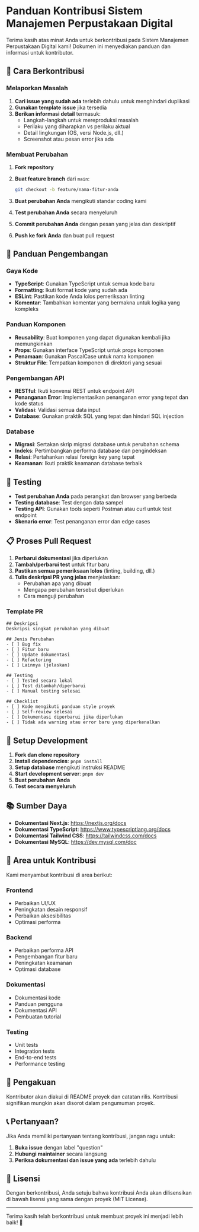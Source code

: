 # Panduan Kontribusi Sistem Manajemen Perpustakaan Digital

Terima kasih atas minat Anda untuk berkontribusi pada Sistem Manajemen Perpustakaan Digital kami! Dokumen ini menyediakan panduan dan informasi untuk kontributor.

## 🤝 Cara Berkontribusi

### Melaporkan Masalah

1. **Cari issue yang sudah ada** terlebih dahulu untuk menghindari duplikasi
2. **Gunakan template issue** jika tersedia
3. **Berikan informasi detail** termasuk:
   - Langkah-langkah untuk mereproduksi masalah
   - Perilaku yang diharapkan vs perilaku aktual
   - Detail lingkungan (OS, versi Node.js, dll.)
   - Screenshot atau pesan error jika ada

### Membuat Perubahan

1. **Fork repository**
2. **Buat feature branch** dari `main`:

   ```bash
   git checkout -b feature/nama-fitur-anda
   ```

3. **Buat perubahan Anda** mengikuti standar coding kami
4. **Test perubahan Anda** secara menyeluruh
5. **Commit perubahan Anda** dengan pesan yang jelas dan deskriptif
6. **Push ke fork Anda** dan buat pull request

## 📝 Panduan Pengembangan

### Gaya Kode

- **TypeScript**: Gunakan TypeScript untuk semua kode baru
- **Formatting**: Ikuti format kode yang sudah ada
- **ESLint**: Pastikan kode Anda lolos pemeriksaan linting
- **Komentar**: Tambahkan komentar yang bermakna untuk logika yang kompleks

### Panduan Komponen

- **Reusability**: Buat komponen yang dapat digunakan kembali jika memungkinkan
- **Props**: Gunakan interface TypeScript untuk props komponen
- **Penamaan**: Gunakan PascalCase untuk nama komponen
- **Struktur File**: Tempatkan komponen di direktori yang sesuai

### Pengembangan API

- **RESTful**: Ikuti konvensi REST untuk endpoint API
- **Penanganan Error**: Implementasikan penanganan error yang tepat dan kode status
- **Validasi**: Validasi semua data input
- **Database**: Gunakan praktik SQL yang tepat dan hindari SQL injection

### Database

- **Migrasi**: Sertakan skrip migrasi database untuk perubahan schema
- **Indeks**: Pertimbangkan performa database dan pengindeksan
- **Relasi**: Pertahankan relasi foreign key yang tepat
- **Keamanan**: Ikuti praktik keamanan database terbaik

## 🧪 Testing

- **Test perubahan Anda** pada perangkat dan browser yang berbeda
- **Testing database**: Test dengan data sampel
- **Testing API**: Gunakan tools seperti Postman atau curl untuk test endpoint
- **Skenario error**: Test penanganan error dan edge cases

## 📋 Proses Pull Request

1. **Perbarui dokumentasi** jika diperlukan
2. **Tambah/perbarui test** untuk fitur baru
3. **Pastikan semua pemeriksaan lolos** (linting, building, dll.)
4. **Tulis deskripsi PR yang jelas** menjelaskan:
   - Perubahan apa yang dibuat
   - Mengapa perubahan tersebut diperlukan
   - Cara menguji perubahan

### Template PR

```
## Deskripsi
Deskripsi singkat perubahan yang dibuat

## Jenis Perubahan
- [ ] Bug fix
- [ ] Fitur baru
- [ ] Update dokumentasi
- [ ] Refactoring
- [ ] Lainnya (jelaskan)

## Testing
- [ ] Tested secara lokal
- [ ] Test ditambah/diperbarui
- [ ] Manual testing selesai

## Checklist
- [ ] Kode mengikuti panduan style proyek
- [ ] Self-review selesai
- [ ] Dokumentasi diperbarui jika diperlukan
- [ ] Tidak ada warning atau error baru yang diperkenalkan
```

## 🔧 Setup Development

1. **Fork dan clone repository**
2. **Install dependencies**: `pnpm install`
3. **Setup database** mengikuti instruksi README
4. **Start development server**: `pnpm dev`
5. **Buat perubahan Anda**
6. **Test secara menyeluruh**

## 📚 Sumber Daya

- **Dokumentasi Next.js**: https://nextjs.org/docs
- **Dokumentasi TypeScript**: https://www.typescriptlang.org/docs
- **Dokumentasi Tailwind CSS**: https://tailwindcss.com/docs
- **Dokumentasi MySQL**: https://dev.mysql.com/doc

## 🎯 Area untuk Kontribusi

Kami menyambut kontribusi di area berikut:

### Frontend

- Perbaikan UI/UX
- Peningkatan desain responsif
- Perbaikan aksesibilitas
- Optimasi performa

### Backend

- Perbaikan performa API
- Pengembangan fitur baru
- Peningkatan keamanan
- Optimasi database

### Dokumentasi

- Dokumentasi kode
- Panduan pengguna
- Dokumentasi API
- Pembuatan tutorial

### Testing

- Unit tests
- Integration tests
- End-to-end tests
- Performance testing

## 🌟 Pengakuan

Kontributor akan diakui di README proyek dan catatan rilis. Kontribusi signifikan mungkin akan disorot dalam pengumuman proyek.

## 📞 Pertanyaan?

Jika Anda memiliki pertanyaan tentang kontribusi, jangan ragu untuk:

1. **Buka issue** dengan label "question"
2. **Hubungi maintainer** secara langsung
3. **Periksa dokumentasi dan issue yang ada** terlebih dahulu

## 📄 Lisensi

Dengan berkontribusi, Anda setuju bahwa kontribusi Anda akan dilisensikan di bawah lisensi yang sama dengan proyek (MIT License).

---

Terima kasih telah berkontribusi untuk membuat proyek ini menjadi lebih baik! 🚀
